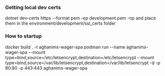 ### Getting local dev certs
dotnet dev-certs https --format pem -ep development.pem -np
and place them in the environment/development/ssl_certs folder

### How to startup
docker build . -t aghanims-wager-spa
podman run --name aghanims-wager-spa --mount type=bind,source=/etc/letsencrypt,destination=/etc/letsencrypt --mount type=bind,source=/var/lib/letsencrypt,destination=/var/lib/letsencrypt -d -p 80:80 -p 443:443 aghanims-wager-spa